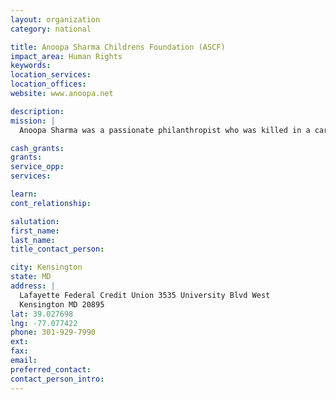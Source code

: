 ```yaml
---
layout: organization
category: national

title: Anoopa Sharma Childrens Foundation (ASCF)
impact_area: Human Rights
keywords: 
location_services: 
location_offices: 
website: www.anoopa.net

description: 
mission: |
  Anoopa Sharma was a passionate philanthropist who was killed in a car accident at the age of 25.  To honor Anoopa and her wishes to help the needy, her family has established the Anoopa Sharma Children's Foundation (ASCF). The Fund will provide support for a school in North India which Anoopa visited in the summer of 2004. The school is the girls’ high school in a small village called Atrauli in the state of Uttar Pradesh.  Anoopa was appalled and saddened to find so much lacking in basic school needs. She agreed she would find some way to help improve the conditions at the school - merit scholarships, library, desks and chairs, drinking water fountain, repair of classrooms and other much needed facilities at the school. The Sharma’s hope that the people whom Anoopa touched might find this a fitting and gratifying opportunity to help execute a project Anoopa hoped to work on herself. 

cash_grants: 
grants: 
service_opp: 
services: 

learn: 
cont_relationship: 

salutation: 
first_name: 
last_name: 
title_contact_person: 

city: Kensington
state: MD
address: |
  Lafayette Federal Credit Union 3535 University Blvd West  
  Kensington MD 20895
lat: 39.027698
lng: -77.077422
phone: 301-929-7990
ext: 
fax: 
email: 
preferred_contact: 
contact_person_intro: 
---
```

